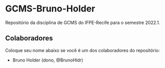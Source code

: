 # GCMS-Bruno-Holder
Repositório da disciplina de GCMS do IFPE-Recife para o semestre 2022.1.

## Colaboradores
Coloque seu nome abaixo se você é um dos colaboradores do repositório:
* Bruno Holder (dono, @BrunoHldr)
